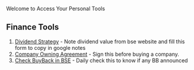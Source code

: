 Welcome to Access Your Personal Tools

## Finance Tools

1. [Dividend Strategy](https://bingotools.github.io/tools/div_str.html) - Note dividend value from bse website and fill this form to copy in google notes
2. [Company Owning Agreement](https://bingotools.github.io/tools/buy_agreement.html) - Sign this before buying a company.
3. [Check BuyBack in BSE](https://bingotools.github.io/tools/checkBuyBackInBSE.html) - Daily check this to know if any BB announced

